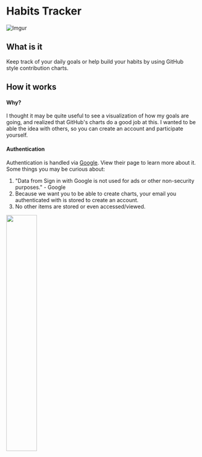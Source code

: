 # Habits Tracker
![Imgur](https://imgur.com/a/LXFLXX6.gif)

## What is it
Keep track of your daily goals or help build your habits by using GitHub style contribution charts.
 

## How it works
#### Why?
I thought it may be quite useful to see a visualization of how my goals are going, and realized that GitHub's charts do a good job at this.
I wanted to be able the idea with others, so you can create an account and participate yourself.
#### Authentication
Authentication is handled via [Google](https://developers.google.com/identity/gsi/web/guides/overview). View their page to learn more about it. Some things you may be curious about:
1. "Data from Sign in with Google is not used for ads or other non-security purposes." - Google
2. Because we want you to be able to create charts, your email you authenticated with is stored to create an account.
3. No other items are stored or even accessed/viewed.

<img src="https://imgur.com/a/dbA5tdx.png"  width="40%" height="40%">

